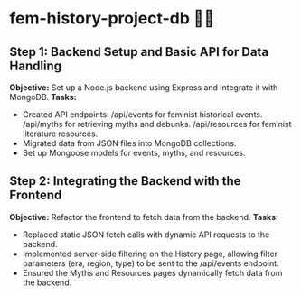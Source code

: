 # fem-history-project-db 🧞‍♀️

## **Step 1: Backend Setup and Basic API for Data Handling**
**Objective:** Set up a Node.js backend using Express and integrate it with MongoDB.
**Tasks:**
- Created API endpoints:
/api/events for feminist historical events.
/api/myths for retrieving myths and debunks.
/api/resources for feminist literature resources.
- Migrated data from JSON files into MongoDB collections.
- Set up Mongoose models for events, myths, and resources.

## **Step 2: Integrating the Backend with the Frontend**
**Objective:** Refactor the frontend to fetch data from the backend.
**Tasks:**
- Replaced static JSON fetch calls with dynamic API requests to the backend.
- Implemented server-side filtering on the History page, allowing filter parameters (era, region, type) to be sent to the /api/events endpoint.
- Ensured the Myths and Resources pages dynamically fetch data from the backend.
